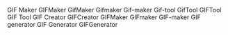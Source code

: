 GIF Maker
GIFMaker
GifMaker
Gifmaker
Gif-maker
Gif-tool
GifTool
GIFTool
GIF Tool
GIF	Creator
GIFCreator
GIFMaker
GIFmaker
GIF-maker
GIF generator
GIF Generator
GIFGenerator